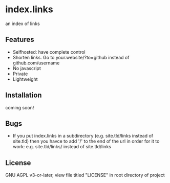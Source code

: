 # index.links

an index of links

## Features
- Selfhosted: have complete control
- Shorten links. Go to your.website/?to=github instead of github.com/username
- No javascript
- Private
- Lightweight

## Installation
coming soon!

## Bugs

- If you put index.links in a subdirectory (e.g. site.tld/links instead of site.tld) then you havce to add '/' to the end of the url in order for it to work:
  e.g. site.tld/links/ instead of site.tld/links


## License
GNU AGPL v3-or-later, view file titled "LICENSE" in root directory of project

